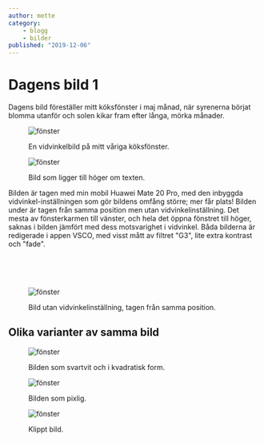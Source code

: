 ```yaml
---
author: mette
category:
    - blogg
    - bilder
published: "2019-12-06"
---
```

Dagens bild 1
==================================

Dagens bild föreställer mitt köksfönster i maj månad, när syrenerna börjat blomma utanför och solen kikar fram efter långa, mörka månader.

<figure class="figure">
    <img src="image/fonster.jpg" alt="fönster">
    <figcaption>
        <p>En vidvinkelbild på mitt våriga köksfönster.</p>
</figure>

<!--more-->

<figure class="figure right w50">
    <img src="image/fonster.jpg?width=387.8415" alt="fönster">
    <figcaption>
        <p>Bild som ligger till höger om texten.</p>
</figure>

Bilden är tagen med min mobil Huawei Mate 20 Pro, med den inbyggda vidvinkel-inställningen som gör bildens omfång större; mer får plats!
Bilden under är tagen från samma position men utan vidvinkelinställning. Det mesta av fönsterkarmen till vänster, och hela det öppna fönstret till höger, saknas i bilden jämfört med dess motsvarighet i vidvinkel. Båda bilderna är redigerade i appen VSCO, med visst mått av filtret "G3", lite extra kontrast och "fade".

<br><br><br>

<figure class="figure">
    <img src="image/fonster_2.jpg?width=600" alt="fönster">
    <figcaption>
        <p>Bild utan vidvinkelinställning, tagen från samma position.</p>
</figure>

Olika varianter av samma bild
-----------------------------------

<figure class="figure">
    <img src="image/fonster.jpg?width=400&height=400&crop-to-fit&f=grayscale" alt="fönster">
    <figcaption>
        <p>Bilden som svartvit och i kvadratisk form.</p>
</figure>

<figure class="figure">
    <img src="image/fonster.jpg?width=500&f=pixelate,3,3" alt="fönster">
    <figcaption>
        <p>Bilden som pixlig.</p>
</figure>

<figure class="figure">
    <img src="image/fonster.jpg?width=600&height=150&crop-to-fit" alt="fönster">
    <figcaption>
        <p>Klippt bild.</p>
</figure>
